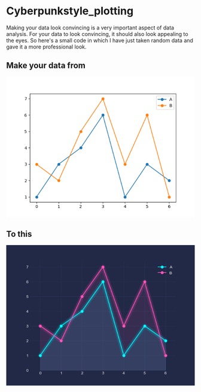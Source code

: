 # Cyberpunkstyle_plotting
Making your data look convincing is a very important aspect of data analysis. For your data to look convincing, it should also look appealing to the eyes. So here's a small code in which I have just taken random data and gave it a more professional look. 

## Make your data from 

![](Plain.png)

## To this

![](Cyberpunk.png)
